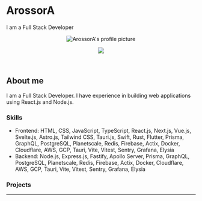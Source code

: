 # ArossorA

I am a Full Stack Developer

<p align=center>
  <img 
    src="https://avatars.githubusercontent.com/u/179441426?s=400&u=3aeaaf9e934c9eb7f7b6ae02fe4fd7d454a9c687&v=4" 
 alt="ArossorA's profile picture" 
  />
</p>

<p align=center>
  <a href="https://skillicons.dev">
    <img src="https://skillicons.dev/icons?i=typescript,nodejs,react,nextjs,vue,nuxtjs,svelte,astro,tailwind,tauri,swift,rust,flutter,prisma,graphql,postgresql,planetscale,redis,firebase,actix,docker,cloudflare,aws,gcp,tauri,vite,vitest,sentry,grafana,elysia" />
  </a>
</p>

<br />

## About me
I am a Full Stack Developer. I have experience in building web applications using React.js and Node.js.
### Skills
- Frontend: HTML, CSS, JavaScript, TypeScript, React.js, Next.js, Vue.js, Svelte.js, Astro.js, Tailwind CSS, Tauri.js, Swift, Rust, Flutter, Prisma, GraphQL, PostgreSQL, Planetscale, Redis, Firebase, Actix, Docker, Cloudflare, AWS, GCP, Tauri, Vite, Vitest, Sentry, Grafana, Elysia
- Backend: Node.js, Express.js, Fastify, Apollo Server, Prisma, GraphQL, PostgreSQL, Planetscale, Redis, Firebase, Actix, Docker, Cloudflare, AWS, GCP, Tauri, Vite, Vitest, Sentry, Grafana, Elysia
### Projects

---

